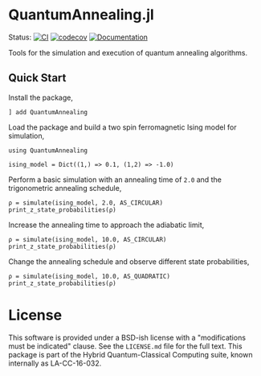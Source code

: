 # QuantumAnnealing.jl

Status:
[![CI](https://github.com/lanl-ansi/QuantumAnnealing.jl/workflows/CI/badge.svg)](https://github.com/lanl-ansi/QuantumAnnealing.jl/actions?query=workflow%3ACI)
[![codecov](https://codecov.io/gh/lanl-ansi/QuantumAnnealing.jl/branch/main/graph/badge.svg?token=0MYSS2hWWH)](https://codecov.io/gh/lanl-ansi/QuantumAnnealing.jl)
[![Documentation](https://github.com/lanl-ansi/QuantumAnnealing.jl/workflows/Documentation/badge.svg)](https://lanl-ansi.github.io/QuantumAnnealing.jl/stable/)
</p>


Tools for the simulation and execution of quantum annealing algorithms.


## Quick Start

Install the package,
```
] add QuantumAnnealing
```

Load the package and build a two spin ferromagnetic Ising model for simulation,
```
using QuantumAnnealing

ising_model = Dict((1,) => 0.1, (1,2) => -1.0)
```

Perform a basic simulation with an annealing time of `2.0` and the trigonometric annealing schedule,
```
ρ = simulate(ising_model, 2.0, AS_CIRCULAR)
print_z_state_probabilities(ρ)
```

Increase the annealing time to approach the adiabatic limit,
```
ρ = simulate(ising_model, 10.0, AS_CIRCULAR)
print_z_state_probabilities(ρ)
```

Change the annealing schedule and observe different state probabilities,
```
ρ = simulate(ising_model, 10.0, AS_QUADRATIC)
print_z_state_probabilities(ρ)
```

# License
This software is provided under a BSD-ish license with a "modifications must be indicated" clause.  See the `LICENSE.md` file for the full text. This package is part of the Hybrid Quantum-Classical Computing suite, known internally as LA-CC-16-032.

